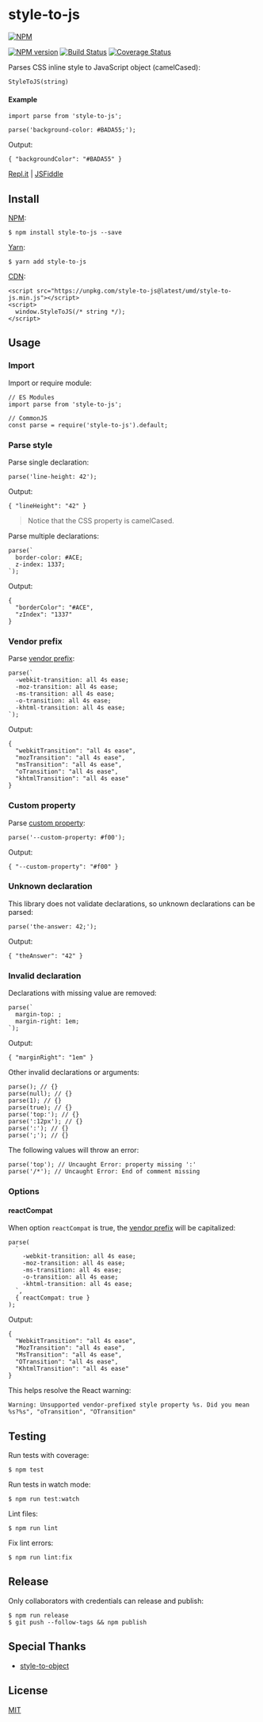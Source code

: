 style-to-js
===========

[![NPM](https://nodei.co/npm/style-to-js.png)](https://nodei.co/npm/style-to-js/)

[![NPM version](https://img.shields.io/npm/v/style-to-js.svg)](https://www.npmjs.com/package/style-to-js) [![Build Status](https://travis-ci.org/remarkablemark/style-to-js.svg?branch=master)](https://travis-ci.org/remarkablemark/style-to-js) [![Coverage Status](https://coveralls.io/repos/github/remarkablemark/style-to-js/badge.svg?branch=master)](https://coveralls.io/github/remarkablemark/style-to-js?branch=master)

Parses CSS inline style to JavaScript object (camelCased):

    StyleToJS(string)

#### Example

    import parse from 'style-to-js';

    parse('background-color: #BADA55;');

Output:

    { "backgroundColor": "#BADA55" }

[Repl.it](https://repl.it/@remarkablemark/style-to-js) | [JSFiddle](https://jsfiddle.net/remarkablemark/04nob1y7/)

Install
-------

[NPM](https://www.npmjs.com/package/style-to-js):

    $ npm install style-to-js --save

[Yarn](https://yarnpkg.com/package/style-to-js):

    $ yarn add style-to-js

[CDN](https://unpkg.com/style-to-js/):

    <script src="https://unpkg.com/style-to-js@latest/umd/style-to-js.min.js"></script>
    <script>
      window.StyleToJS(/* string */);
    </script>

Usage
-----

### Import

Import or require module:

    // ES Modules
    import parse from 'style-to-js';

    // CommonJS
    const parse = require('style-to-js').default;

### Parse style

Parse single declaration:

    parse('line-height: 42');

Output:

    { "lineHeight": "42" }

> Notice that the CSS property is camelCased.

Parse multiple declarations:

    parse(`
      border-color: #ACE;
      z-index: 1337;
    `);

Output:

    {
      "borderColor": "#ACE",
      "zIndex": "1337"
    }

### Vendor prefix

Parse [vendor prefix](https://developer.mozilla.org/en-US/docs/Glossary/Vendor_Prefix):

    parse(`
      -webkit-transition: all 4s ease;
      -moz-transition: all 4s ease;
      -ms-transition: all 4s ease;
      -o-transition: all 4s ease;
      -khtml-transition: all 4s ease;
    `);

Output:

    {
      "webkitTransition": "all 4s ease",
      "mozTransition": "all 4s ease",
      "msTransition": "all 4s ease",
      "oTransition": "all 4s ease",
      "khtmlTransition": "all 4s ease"
    }

### Custom property

Parse [custom property](https://developer.mozilla.org/en-US/docs/Web/CSS/--*):

    parse('--custom-property: #f00');

Output:

    { "--custom-property": "#f00" }

### Unknown declaration

This library does not validate declarations, so unknown declarations can be parsed:

    parse('the-answer: 42;');

Output:

    { "theAnswer": "42" }

### Invalid declaration

Declarations with missing value are removed:

    parse(`
      margin-top: ;
      margin-right: 1em;
    `);

Output:

    { "marginRight": "1em" }

Other invalid declarations or arguments:

    parse(); // {}
    parse(null); // {}
    parse(1); // {}
    parse(true); // {}
    parse('top:'); // {}
    parse(':12px'); // {}
    parse(':'); // {}
    parse(';'); // {}

The following values will throw an error:

    parse('top'); // Uncaught Error: property missing ':'
    parse('/*'); // Uncaught Error: End of comment missing

### Options

#### reactCompat

When option `reactCompat` is true, the [vendor prefix](https://developer.mozilla.org/en-US/docs/Glossary/Vendor_Prefix) will be capitalized:

    parse(
      `
        -webkit-transition: all 4s ease;
        -moz-transition: all 4s ease;
        -ms-transition: all 4s ease;
        -o-transition: all 4s ease;
        -khtml-transition: all 4s ease;
      `,
      { reactCompat: true }
    );

Output:

    {
      "WebkitTransition": "all 4s ease",
      "MozTransition": "all 4s ease",
      "MsTransition": "all 4s ease",
      "OTransition": "all 4s ease",
      "KhtmlTransition": "all 4s ease"
    }

This helps resolve the React warning:

    Warning: Unsupported vendor-prefixed style property %s. Did you mean %s?%s", "oTransition", "OTransition"

Testing
-------

Run tests with coverage:

    $ npm test

Run tests in watch mode:

    $ npm run test:watch

Lint files:

    $ npm run lint

Fix lint errors:

    $ npm run lint:fix

Release
-------

Only collaborators with credentials can release and publish:

    $ npm run release
    $ git push --follow-tags && npm publish

Special Thanks
--------------

-   [style-to-object](https://github.com/remarkablemark/style-to-object)

License
-------

[MIT](https://github.com/remarkablemark/style-to-js/blob/master/LICENSE)
